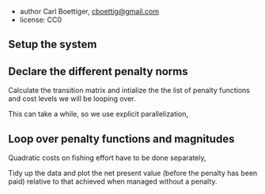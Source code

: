 <!--roptions fig.width=10, fig.height=7, tidy=FALSE, warning=FALSE, message=FALSE, comment=NA-->
<!--begin.rcode setup, include=FALSE
render_gfm()  
opts_knit$set(upload = TRUE)   
require(socialR)
options(flickrOptions=list(
  description="https://github.com/cboettig/pdg_control/blob/master/inst/examples/",
  tags="stochpop, pdg_control"))
opts_knit$set(upload.fun = flickr.url)
end.rcode-->


 * author Carl Boettiger, <cboettig@gmail.com>
 * license: CC0

## Setup the system
<!--begin.rcode libraries
rm(list=ls())   
require(pdgControl)
require(reshape2)
require(ggplot2)
require(data.table)
end.rcode-->

<!--begin.rcode pars 
delta <- 0.05     # economic discounting rate
OptTime <- 50     # stopping time
gridsize <- 100   # gridsize (discretized population)
sigma_g <- 0.2    # Noise in population growth
sigma_m <- 0.     # noise in stock assessment measurement
sigma_i <- 0.     # noise in implementation of the quota
reward <- 0       # bonus for satisfying the boundary condition
end.rcode-->



<!--begin.rcode noise_dists
z_g <- function() rlnorm(1,  0, sigma_g) # mean 1
z_m <- function() rlnorm(1,  0, sigma_m) # mean 1
z_i <- function() rlnorm(1,  0, sigma_i) # mean 1
end.rcode-->



<!--begin.rcode BevHolt_
f <- BevHolt                # Select the state equation
pars <- c(1.5, 0.05)             # parameters for the state equation
K <- (pars[1] - 1)/pars[2]  # Carrying capacity (for reference 
xT <- 0                     # boundary conditions
x0 <- K
end.rcode-->

<!--begin.rcode profit_
profit <- profit_harvest(price = 10, c0 = 30, c1 = 0)
end.rcode-->

<!--begin.rcode create_grid_
x_grid <- seq(0.01, 1.2 * K, length = gridsize)  
h_grid <- seq(0.01, 0.8 * K, length = gridsize)  
end.rcode-->

## Declare the different penalty norms

<!--begin.rcode fees
L1 <- function(c2) function(h, h_prev)  c2 * abs(h - h_prev) 
asymmetric <- function(c2) function(h, h_prev)  c2 * max(h - h_prev, 0)
fixed <-  function(c2) function(h, h_prev) c2 * as.numeric( !(h == h_prev) )
L2 <- function(c2) function(h, h_prev)  c2 * (h - h_prev) ^ 2
free_increase <- function(c2) function(h, h_prev)  c2 * abs(min(h - h_prev, 0)) # increasing harvest is free
end.rcode-->

Calculate the transition matrix and intialize the the list of penalty functions and cost levels we will be looping over.
<!--begin.rcode 
SDP_Mat <- determine_SDP_matrix(f, pars, x_grid, h_grid, sigma_g )
penaltyfns <- list(L2=L2, L1=L1, asy=asymmetric, fixed=fixed, asy2=free_increase)
c2 <- seq(0, 30, length.out = 31)
end.rcode-->

This can take a while, so we use explicit parallelization, 
<!--begin.rcode
require(snowfall)
sfInit(cpu=4, parallel=T)
sfLibrary(pdgControl)
sfExportAll()
end.rcode-->

## Loop over penalty functions and magnitudes

<!--begin.rcode 
policies <- 
sfSapply(penaltyfns, function(penalty){
  policies <- 
  sapply(c2, function(c2){
      policycost <- optim_policy(SDP_Mat, x_grid, h_grid, OptTime, xT, 
                        profit, delta, reward, penalty = penalty(c2))
      i <- which(x_grid > K)[1]
      max(policycost$penalty_free_V[i,]) 
  })
})
end.rcode-->

Quadratic costs on fishing effort have to be done separately,
<!--begin.rcode 
quad <- 
  sapply(c2, function(c2){
  effort_penalty = function(x,h) .1*c2*h/x
  policycost <- optim_policy(SDP_Mat, x_grid, h_grid, OptTime, xT, 
                        profit, delta, reward, penalty = fixed(0), 
                        effort_penalty)
      i <- which(x_grid > K)[1]
      max(policycost$penalty_free_V[i,]) # chooses the most sensible harvest in t=1
})
dat <- cbind(policies, quad)
end.rcode-->

Tidy up the data and plot the net present value (before the penalty has been paid) relative to that achieved when managed without a penalty.  
<!--begin.rcode
npv0 <- dat[1,3] 
dat <- data.frame(c2=c2,dat)
dat <- melt(dat, id="c2")
ggplot(dat, aes(c2, (npv0-value)/npv0, col=variable)) + geom_point() + geom_line()
end.rcode-->


